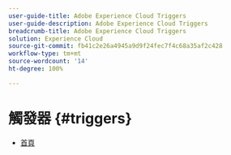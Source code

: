```yaml
---
user-guide-title: Adobe Experience Cloud Triggers
user-guide-description: Adobe Experience Cloud Triggers
breadcrumb-title: Adobe Experience Cloud Triggers
solution: Experience Cloud
source-git-commit: fb41c2e26a4945a9d9f24fec7f4c68a35af2c428
workflow-type: tm+mt
source-wordcount: '14'
ht-degree: 100%

---
```


# 觸發器 {#triggers}

* [首頁](home.md)

